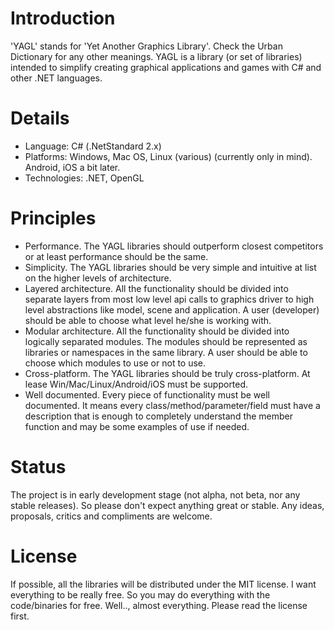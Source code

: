 # Introduction 
'YAGL' stands for 'Yet Another Graphics Library'. Check the Urban Dictionary for any other meanings.
YAGL is a library (or set of libraries) intended to simplify creating graphical applications and games with C# and
other .NET languages.

# Details
- Language: C# (.NetStandard 2.x)
- Platforms: Windows, Mac OS, Linux (various) (currently only in mind). Android, iOS a bit later.
- Technologies: .NET, OpenGL

# Principles
- Performance. The YAGL libraries should outperform closest competitors or at least performance should be the same.
- Simplicity. The YAGL libraries should be very simple and intuitive at list on the higher levels of architecture.
- Layered architecture. All the functionality should be divided into separate layers from most low level api calls to graphics 
driver to high level abstractions like model, scene and application. A user (developer) should be able to choose what level he/she 
is working
with.
- Modular architecture. All the functionality should be divided into logically separated modules. The modules should be represented 
as libraries or namespaces in the same library. A user should be able to choose which modules to use or not to use.
- Cross-platform. The YAGL libraries should be truly cross-platform. At lease Win/Mac/Linux/Android/iOS must be supported.
- Well documented. Every piece of functionality must be well documented. It means every class/method/parameter/field must have a 
description that is enough to completely understand the member function and may be some examples of use if needed.

# Status
The project is in early development stage (not alpha, not beta, nor any stable releases). So please don't expect anything great or 
stable. Any ideas, proposals, critics and compliments are welcome.

# License
If possible, all the libraries will be distributed under the MIT license. I want everything to be really free. So you may do 
everything with the code/binaries for free. Well.., almost everything. Please read the license first.

